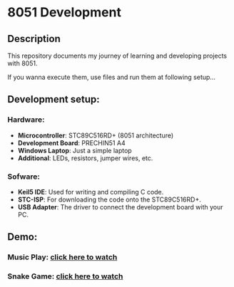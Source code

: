 # 8051 Development

## Description

This repository documents my journey of learning and developing projects with 8051.

If you wanna execute them, use files and run them at following setup...

## Development setup:
### Hardware:
- **Microcontroller**: STC89C516RD+ (8051 architecture)
- **Development Board**: PRECHIN51 A4
- **Windows Laptop**: Just a simple laptop
- **Additional**: LEDs, resistors, jumper wires, etc.

### Sofware:
- **Keil5 IDE**: Used for writing and compiling C code.
- **STC-ISP**: For downloading the code onto the STC89C516RD+.
- **USB Adapter**: The driver to connect the development board with your PC.

## Demo:
### Music Play: [click here to watch](https://www.youtube.com/watch?v=Rg_T8yHtxj0&ab_channel=Jamesliu)
### Snake Game: [click here to watch](https://www.youtube.com/watch?v=9ZEluINuhaA&ab_channel=Jamesliu)
